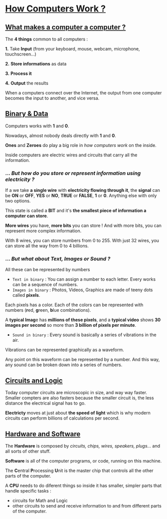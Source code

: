 # [How Computers Work ?](https://www.youtube.com/playlist?list=PLzdnOPI1iJNcsRwJhvksEo1tJqjIqWbN-)

## [What makes a computer a computer ?](https://www.youtube.com/watch?v=mCq8-xTH7jA&list=PLzdnOPI1iJNcsRwJhvksEo1tJqjIqWbN-&index=2)

The **4 things** common to all computers :

**1.** Take **Input** (from your keyboard, mouse, webcam, microphone, touchscreen...)

**2.** **Store informations** as data

**3.** **Process it**

**4.** **Output** the results

When a computers connect over the Internet, the output from one computer becomes the input to another, and vice versa.

## [Binary & Data](https://www.youtube.com/watch?v=USCBCmwMCDA&index=3&list=PLzdnOPI1iJNcsRwJhvksEo1tJqjIqWbN-)

Computers works with **1** and **0**. 

Nowadays, almost nobody deals directly with **1** and **0**.

**Ones** and **Zeroes** do play a big role in *how computers work* on the inside.

Inside computers are electric wires and circuits that carry all the information.

### ... *But how do you store or represent information using electricity ?*

If a we take **a single wire** with **electricity flowing through it**, the **signal** can be **ON** or **OFF**, **YES** or **NO**, **TRUE** or **FALSE**, **1** or **0**. Anything else with only two options.

This state is called a **BIT** and it's **the smallest piece of information a computer can store**.

**More wires** you have, **more bits** you can store ! And with more bits, you can represent more complex information.

With 8 wires, you can store numbers from 0 to 255. With just 32 wires, you can store all the way from 0 to 4 billions.

### ... *But what about Text, Images or Sound ?*

All these can be represented by numbers

- `Text in binary` : You can assign a number to each letter. Every works can be a sequence of numbers.
- `Images in binary` : Photos, Videos, Graphics are made of teeny dots called **pixels**. 

Each pixels has a color. Each of the colors can be represented with numbers (**r**ed, **g**reen, **b**lue combinations).

A **typical Imag**e has **millions of these pixels**, and a **typical video** shows **30 images per second** so more than **3 billion of pixels per minute**.

- `Sound in binary` : Every sound is basically a series of vibrations in the air. 

Vibrations can be represented graphically as a waveform. 

Any point on this waveform can be represented by a number. And this way, any sound can be broken down into a series of numbers.

## [Circuits and Logic](https://www.youtube.com/watch?v=ZoqMiFKspAA&list=PLzdnOPI1iJNcsRwJhvksEo1tJqjIqWbN-&index=4)

Today computer circuits are microscopic in size, and way way faster. Smaller compters are also fasters because the smaller circuit is, the less distance the electrical signal has to go.

**Electricty** moves at just about **the speed of light** which is why modern circuits can perform billions of calculations per second.

## [Hardware and Software](https://www.youtube.com/watch?v=xnyFYiK2rSY&list=PLzdnOPI1iJNcsRwJhvksEo1tJqjIqWbN-&index=6)

The **Hardware** is composed by *circuits, chips, wires, speakers, plugs...* and all sorts of other stuff.

**Software** is all of the computer programs, or code, running on this machine.

The **C**entral **P**rocessing **U**nit is the master chip that controls all the other parts of the computer. 

A **CPU** needs to do diferent things so inside it has smaller, simpler parts that handle specific tasks :
- circuits for Math and Logic
- other circuits to send and receive information to and from different parts of the computer.
